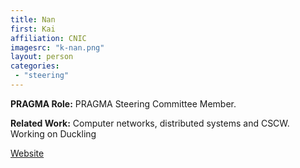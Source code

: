 ```yaml
---
title: Nan
first: Kai
affiliation: CNIC
imagesrc: "k-nan.png"
layout: person
categories:
 - "steering"
---
```


**PRAGMA Role:** PRAGMA Steering Committee Member.

**Related Work:** Computer networks, distributed systems and CSCW. Working on Duckling

[Website][1]

[1]: http://www.escience.cn/people/kainan
